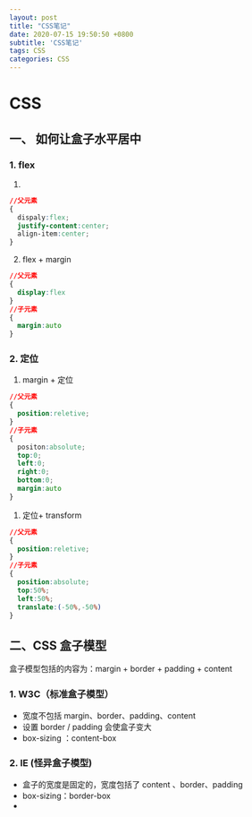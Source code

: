 ```yaml
---
layout: post
title: "CSS笔记"
date: 2020-07-15 19:50:50 +0800
subtitle: 'CSS笔记'
tags: CSS
categories: CSS
---
```




# CSS

## 一、 如何让盒子水平居中

### 1. flex 

1. 

```css
//父元素
{
  dispaly:flex;
  justify-content:center;
  align-item:center;
}
```

2. flex + margin

```css
//父元素
{
  display:flex
}
//子元素
{
  margin:auto
}
```

### 2. 定位

1. margin + 定位

```css
//父元素
{
  position:reletive;
}
//子元素
{
  positon:absolute;
  top:0;
  left:0;
  right:0;
  bottom:0;
  margin:auto
}
```



1. 定位+ transform

```css
//父元素
{
  position:reletive;
}
//子元素
{
  position:absolute;
  top:50%;
  left:50%;
  translate:(-50%,-50%)
}
```



## 二、CSS 盒子模型
 盒子模型包括的内容为：margin + border + padding + content
### 1. W3C（标准盒子模型）

+ 宽度不包括 margin、border、padding、content
+ 设置 border / padding 会使盒子变大
+ box-sizing ：content-box


### 2. IE (怪异盒子模型)

+ 盒子的宽度是固定的，宽度包括了 content 、border、padding
+ box-sizing：border-box
+ 





